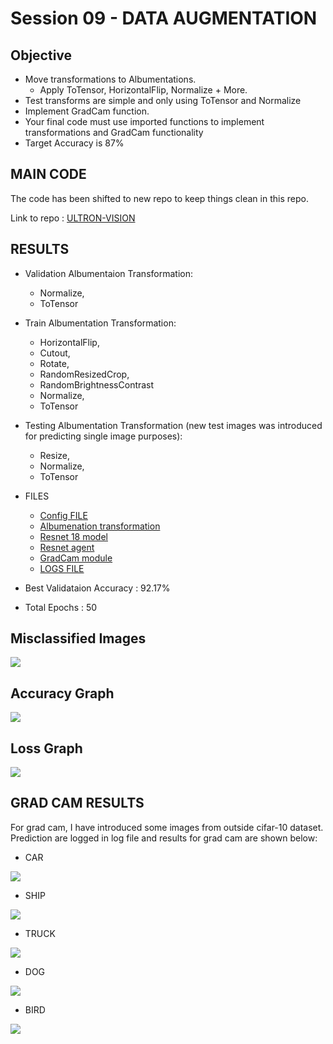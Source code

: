 # Session 09 - DATA AUGMENTATION

## Objective

- Move transformations to Albumentations. 
    - Apply ToTensor, HorizontalFlip, Normalize + More.
- Test transforms are simple and only using ToTensor and Normalize
- Implement GradCam function. 
- Your final code must use imported functions to implement transformations and GradCam functionality
- Target Accuracy is 87%

## MAIN CODE

The code has been shifted to new repo to keep things clean in this repo.

Link to repo : [ULTRON-VISION](https://github.com/myselfHimanshu/ultron-vision)

## RESULTS

- Validation Albumentaion Transformation:
    - Normalize,
    - ToTensor
    
- Train Albumentation Transformation:
    - HorizontalFlip,
    - Cutout,
    - Rotate,
    - RandomResizedCrop,
    - RandomBrightnessContrast
    - Normalize,
    - ToTensor

- Testing Albumentation Transformation (new test images was introduced for predicting single image purposes):
    - Resize,
    - Normalize,
    - ToTensor

- FILES
    - [Config FILE](https://github.com/myselfHimanshu/ultron-vision/blob/master/configs/cifar10_config.json)
    - [Albumenation transformation](https://github.com/myselfHimanshu/ultron-vision/blob/master/infdata/transformation/cifar10_tf.py)
    - [Resnet 18 model](https://github.com/myselfHimanshu/ultron-vision/blob/master/networks/resnet_net.py)
    - [Resnet agent](https://github.com/myselfHimanshu/ultron-vision/blob/master/agents/cifar10_agent.py)
    - [GradCam module](https://github.com/myselfHimanshu/ultron-vision/blob/master/utils/gradcam.py)
    - [LOGS FILE](https://github.com/myselfHimanshu/ultron-vision/blob/master/experiments/cifar10_exp_04_resnet_album/logs/exp_debug.log)

- Best Validataion Accuracy : 92.17%
- Total Epochs : 50

## Misclassified Images

![](https://github.com/myselfHimanshu/ultron-vision/raw/master/experiments/cifar10_exp_04_resnet_album/stats/misclassified_imgs.png)

## Accuracy Graph

![](https://github.com/myselfHimanshu/ultron-vision/raw/master/experiments/cifar10_exp_04_resnet_album/stats/accuracy.png)

## Loss Graph

![](https://github.com/myselfHimanshu/ultron-vision/raw/master/experiments/cifar10_exp_04_resnet_album/stats/loss.png)

## GRAD CAM RESULTS

For grad cam, I have introduced some images from outside cifar-10 dataset. Prediction are logged in log file and results for grad cam are shown below:

- CAR

![](https://github.com/myselfHimanshu/ultron-vision/raw/master/experiments/cifar10_exp_04_resnet_album/stats/grad_output_car.png)

- SHIP

![](https://github.com/myselfHimanshu/ultron-vision/raw/master/experiments/cifar10_exp_04_resnet_album/stats/grad_output_ship.png)

- TRUCK

![](https://github.com/myselfHimanshu/ultron-vision/raw/master/experiments/cifar10_exp_04_resnet_album/stats/grad_output_truck.png)

- DOG

![](https://github.com/myselfHimanshu/ultron-vision/raw/master/experiments/cifar10_exp_04_resnet_album/stats/grad_output_dog.png)

- BIRD

![](https://github.com/myselfHimanshu/ultron-vision/raw/master/experiments/cifar10_exp_04_resnet_album/stats/grad_output_bird.png)





    

